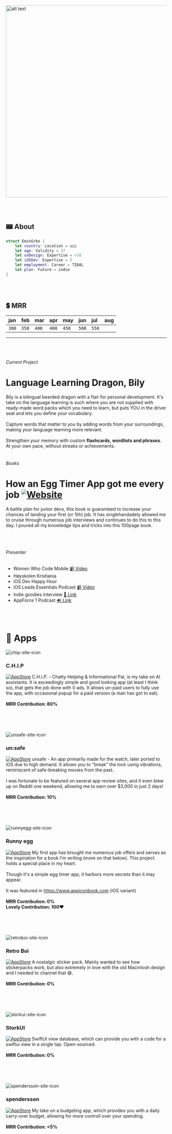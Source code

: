 <img src="https://user-images.githubusercontent.com/21968377/144684699-cdb661fd-5b1e-441a-bd51-3527b4cdd0c4.png" alt="alt text" width="600">

<br><br>
## 📟 About

```swift
struct EminGrbo {
    let country: Location = 🇳🇴
    let age: Validity = 37
    let uxDesign: Expertise = >10
    let iOSDev: Expertise = 5
    let employment: Career = TIDAL
    let plan: Future = indie
}
```

<br><br>
## 💲 MRR

| jan |feb  |mar  |apr  |may  |jun  |jul  |aug  |
|:----|:----|:----|:----|:----|:----|:----|:----|
|`300`|`350`|`400`|`400`|`450`|`500`|`550`|     |

---

<br><br>
###### Current Project
# Language Learning Dragon, Bily
Bily is a bilingual bearded dragon with a flair for personal development. It's take on the language learning is such where you are not supplied with ready-made word packs which you need to learn, but puts YOU in the driver seat and lets you define your vocabulary.
<br><br>
Capture words that matter to you by adding words from your surroundings, making your language learning more relevant.
<br><br>
Strengthen your memory with custom **flashcards, wordlists and phrases**. At your own pace, without streaks or achievements.
<br><br>

###### Books
# How an Egg Timer App got me every job [![Website](https://img.shields.io/website-up-down-green-red/http/shields.io.svg)](https://eggtimerbook.framer.website)
A battle plan for junior devs, this book is guaranteed to increase your chances of landing your first (or 5th) job. It has singlehandadely allowed me to cruise through numerous job interviews and continues to do this to this day. I poured all my knowledge tips and tricks into this 100page book.

<br><br>
###### Presenter
*   Women Who Code Mobile [📹 Video](https://www.youtube.com/watch?v=y21C2aj84PE)
*   Høyskolen Kristiania
*   iOS Dev Happy Hour
*   iOS Leads Essentials Podcast [📹 Video](https://www.essentialdeveloper.com/articles/how-to-stop-feeling-stuck-as-an-ios-dev-amp-progress-with-clarity-ios-lead-essentials-podcast-052)
*   Indie goodies interview [🔗 Link](https://x.com/onmyway133/status/1744292634514895162)
*   AppForce 1 Podcast [🔊 Link](https://appforce1.net/podcast/shownotes/?episode=Emin+Grbo%2C+App+Developer+at+Tidal%2C+creator+of+un%3Asafe)

<br><br>
# 📱 Apps
![chip-site-icon](https://github.com/user-attachments/assets/bfafe727-038b-41a9-874f-6e7f25ff77a4)
### C.H.I.P
[![AppStore](https://img.shields.io/badge/App_Store-0D96F6?logo=app-store&logoColor=white)](https://apps.apple.com/no/app/c-h-i-p-productive-ghostwriter/id6444570763)
C.H.I.P. - Chatty Helping & Informational Pal, is my take on AI assistants. It is exceedingly simple and good looking app (at least I think so), that gets the job done with 0 ads. It allows un-paid users to fully use the app, with occasional popup for a paid version (a man has got to eat).
<br><br>
**MRR Contribution: 80%**

<br><br><br>
 
![unsafe-site-icon](https://github.com/user-attachments/assets/49122478-0816-40ab-a8d4-73729862023f)
### un:safe
[![AppStore](https://img.shields.io/badge/App_Store-0D96F6?logo=app-store&logoColor=white)](https://apps.apple.com/us/app/un-safe/id1582291621)
unsafe - An app primarily made for the watch, later ported to iOS due to high demand. It allows you to "break" the lock using vibrations, reminiscent of safe-breaking movies from the past.
<br><br>
I was fortunate to be featured on several app review sites, and it even blew up on Reddit one weekend, allowing me to earn over $3,000 in just 2 days!
<br><br>
**MRR Contribution: 10%**

<br><br><br>
 
![runnyegg-site-icon](https://github.com/user-attachments/assets/89cbd144-4687-4526-8fdd-9dc6ed1277ec)
### Runny egg
[![AppStore](https://img.shields.io/badge/App_Store-0D96F6?logo=app-store&logoColor=white)](https://apps.apple.com/us/app/runnyegg/id1492171626)
My first app has brought me numerous job offers and serves as the inspiration for a book I'm writing (more on that below). This project holds a special place in my heart. 
<br><br>
Though it's a simple egg timer app, it harbors more secrets than it may appear.
<br><br>
It was featured in https://www.appiconbook.com (iOS variant)
<br><br>
**MRR Contribution: 0%**
<br>
**Lovely Contribution: 100♥️**

<br><br><br>
 
![retroboi-site-icon](https://github.com/user-attachments/assets/77657406-b060-40d1-b58b-a3ca4736dd51)
### Retro Boi
[![AppStore](https://img.shields.io/badge/App_Store-0D96F6?logo=app-store&logoColor=white)](https://apps.apple.com/us/app/retroboi/id1505200052)
A nostalgic sticker pack. Mainly wanted to see how stickerpacks work, but also extremely in love with the old Macintosh design and I needed to channel that 😅.
<br><br>
**MRR Contribution: 0%**

<br><br><br>

![storkui-site-icon](https://github.com/user-attachments/assets/5967c48e-727e-43c6-a0c4-6c06d668f090)
### StorkUI
[![AppStore](https://img.shields.io/badge/App_Store-0D96F6?logo=app-store&logoColor=white)](https://apps.apple.com/no/app/storkui/id1587494060)
SwiftUI view database, which can provide you with a code for a swiftui view in a single tap. Open-sourced.
<br><br>
**MRR Contribution: 0%**

<br><br><br>

![spendersson-site-icon](https://github.com/user-attachments/assets/f8da810e-5d88-4e5f-b2ca-1959435f1b83)
### spendersson
[![AppStore](https://img.shields.io/badge/App_Store-0D96F6?logo=app-store&logoColor=white)](https://apps.apple.com/no/app/daily-budget-app-spendersson/id1552349143)
My take on a budgeting app, which provides you with a daily carry-over budget, allowing for more controll over your spending.
<br><br>
**MRR Contribution: <5%**
